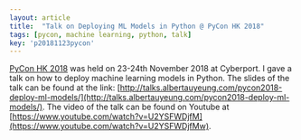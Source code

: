 ```yaml
---
layout: article
title:  "Talk on Deploying ML Models in Python @ PyCon HK 2018"
tags: [pycon, machine learning, python, talk]
key: 'p20181123pycon'
---
```


[PyCon HK 2018](http://pycon.hk/2018/) was held on 23-24th November 2018 at Cyberport. I gave a talk on how to deploy machine learning models in Python. The slides of the talk can be found at the link: [http://talks.albertauyeung.com/pycon2018-deploy-ml-models/](http://talks.albertauyeung.com/pycon2018-deploy-ml-models/). The video of the talk can be found on Youtube at [https://www.youtube.com/watch?v=U2YSFWDjfM](https://www.youtube.com/watch?v=U2YSFWDjfMw).
